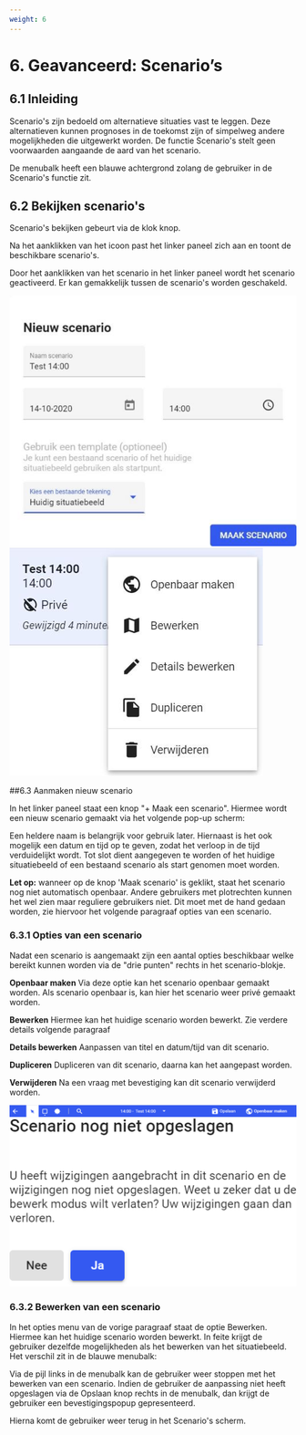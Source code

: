 ```yaml
---
weight: 6
---
```


# 6. Geavanceerd: Scenario’s
## 6.1  Inleiding 
Scenario's zijn bedoeld om alternatieve situaties vast te leggen. Deze alternatieven kunnen 
prognoses in de toekomst zijn of simpelweg andere mogelijkheden die uitgewerkt worden. 
De functie Scenario's stelt geen voorwaarden aangaande de aard van het scenario.  
 
De menubalk heeft een blauwe achtergrond zolang de gebruiker in de Scenario's functie zit. 
 
## 6.2 Bekijken scenario's 
Scenario's bekijken gebeurt via de klok knop. 
 
Na het aanklikken van het icoon past het linker paneel zich aan en 
toont de beschikbare scenario's. 
 
Door het aanklikken van het scenario in het linker paneel wordt 
het scenario geactiveerd. Er kan gemakkelijk tussen de scenario's 
worden geschakeld. 
 
![](images/lcms-plot-handleiding-35_2.jpg)  
![](images/lcms-plot-handleiding-35_3.jpg)  

##6.3 Aanmaken nieuw scenario

In het linker paneel staat een knop "+ Maak een 
scenario". Hiermee wordt een nieuw scenario 
gemaakt via het volgende pop-up scherm: 
 
Een heldere naam is belangrijk voor gebruik 
later. Hiernaast is het ook mogelijk een datum 
en tijd op te geven, zodat het verloop in de tijd 
verduidelijkt wordt. Tot slot dient aangegeven te 
worden of het huidige situatiebeeld of een 
bestaand scenario als start genomen moet 
worden. 
 
**Let op:** wanneer op de knop 'Maak scenario' is 
geklikt, staat het scenario nog niet automatisch openbaar. Andere gebruikers met 
plotrechten kunnen het wel zien maar reguliere gebruikers niet. Dit moet met de hand 
gedaan worden, zie hiervoor het volgende paragraaf opties van een scenario. 
 
### 6.3.1 Opties van een scenario

Nadat een scenario is aangemaakt zijn een aantal opties beschikbaar welke bereikt kunnen 
worden via de "drie punten" rechts in het scenario-blokje. 
 
**Openbaar maken** 
Via deze optie kan het scenario openbaar gemaakt 
worden. Als scenario openbaar is, kan hier het 
scenario weer privé gemaakt worden. 
 
**Bewerken** 
Hiermee kan het huidige scenario worden bewerkt. 
Zie verdere details volgende paragraaf 
 
**Details bewerken** 
Aanpassen van titel en datum/tijd van dit scenario. 
 
**Dupliceren** 
Dupliceren van dit scenario, daarna kan het aangepast worden. 
 
**Verwijderen** 
Na een vraag met bevestiging kan dit scenario verwijderd worden. 

![](images/lcms-plot-handleiding-36_2.png)  
![](images/lcms-plot-handleiding-36_3.png)  

### 6.3.2 Bewerken van een scenario

In het opties menu van de vorige paragraaf staat de optie Bewerken. Hiermee kan het 
huidige scenario worden bewerkt. In feite krijgt de gebruiker dezelfde mogelijkheden als het 
bewerken van het situatiebeeld. Het verschil zit in de blauwe menubalk: 
 
Via de pijl links in de menubalk kan de gebruiker 
weer stoppen met het bewerken van een scenario. 
Indien de gebruiker de aanpassing niet heeft 
opgeslagen via de Opslaan knop rechts in de 
menubalk, dan krijgt de gebruiker een 
bevestigingspopup gepresenteerd. 
 
Hierna komt de gebruiker weer terug in het 
Scenario's scherm. 
